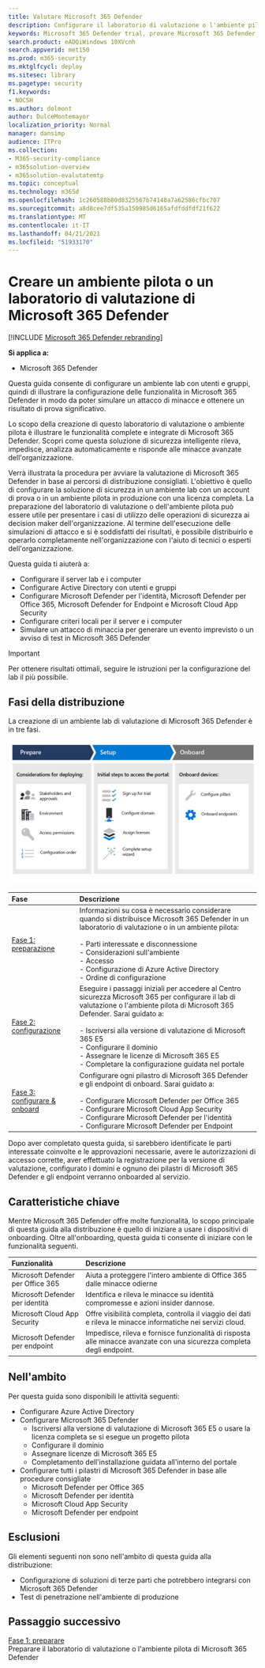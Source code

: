 ```yaml
---
title: Valutare Microsoft 365 Defender
description: Configurare il laboratorio di valutazione o l'ambiente pilota di Microsoft 365 Defender per provare e sperimentare la soluzione di sicurezza progettata per proteggere dispositivi, identità, dati e applicazioni nell'organizzazione.
keywords: Microsoft 365 Defender trial, provare Microsoft 365 Defender, valutare Microsoft 365 Defender, Microsoft 365 Defender evaluation lab, microsoft 365 Defender pilot, cyber security, advanced persistent threat, enterprise security, devices, device, identity, users, data, applications, incidents, automated investigation and remediation, advanced hunting
search.product: eADQiWindows 10XVcnh
search.appverid: met150
ms.prod: m365-security
ms.mktglfcycl: deploy
ms.sitesec: library
ms.pagetype: security
f1.keywords:
- NOCSH
ms.author: dolmont
author: DulceMontemayor
localization_priority: Normal
manager: dansimp
audience: ITPro
ms.collection:
- M365-security-compliance
- m365solution-overview
- m365solution-evalutatemtp
ms.topic: conceptual
ms.technology: m365d
ms.openlocfilehash: 1c260588b80d8325567b74148a7a62586cfbc707
ms.sourcegitcommit: a8d8cee7df535a150985d6165afdfddfdf21f622
ms.translationtype: MT
ms.contentlocale: it-IT
ms.lasthandoff: 04/21/2021
ms.locfileid: "51933170"
---
```

# <a name="create-a-microsoft-365-defender-trial-lab-or-pilot-environment"></a>Creare un ambiente pilota o un laboratorio di valutazione di Microsoft 365 Defender 

[!INCLUDE [Microsoft 365 Defender rebranding](../includes/microsoft-defender.md)]


**Si applica a:**
- Microsoft 365 Defender


Questa guida consente di configurare un ambiente lab con utenti e gruppi, quindi di illustrare la configurazione delle funzionalità in Microsoft 365 Defender in modo da poter simulare un attacco di minacce e ottenere un risultato di prova significativo. 

Lo scopo della creazione di questo laboratorio di valutazione o ambiente pilota è illustrare le funzionalità complete e integrate di Microsoft 365 Defender. Scopri come questa soluzione di sicurezza intelligente rileva, impedisce, analizza automaticamente e risponde alle minacce avanzate dell'organizzazione. 


Verrà illustrata la procedura per avviare la valutazione di Microsoft 365 Defender in base ai percorsi di distribuzione consigliati. L'obiettivo è quello di configurare la soluzione di sicurezza in un ambiente lab con un account di prova o in un ambiente pilota in produzione con una licenza completa. La preparazione del laboratorio di valutazione o dell'ambiente pilota può essere utile per presentare i casi di utilizzo delle operazioni di sicurezza ai decision maker dell'organizzazione. Al termine dell'esecuzione delle simulazioni di attacco e si è soddisfatti dei risultati, è possibile distribuirlo e operarlo completamente nell'organizzazione con l'aiuto di tecnici o esperti dell'organizzazione. 

Questa guida ti aiuterà a:
- Configurare il server lab e i computer
- Configurare Active Directory con utenti e gruppi
- Configurare Microsoft Defender per l'identità, Microsoft Defender per Office 365, Microsoft Defender for Endpoint e Microsoft Cloud App Security
- Configurare criteri locali per il server e i computer
- Simulare un attacco di minaccia per generare un evento imprevisto o un avviso di test in Microsoft 365 Defender

>[!IMPORTANT]
>Per ottenere risultati ottimali, seguire le istruzioni per la configurazione del lab il più possibile.


## <a name="deployment-phases"></a>Fasi della distribuzione

La creazione di un ambiente lab di valutazione di Microsoft 365 Defender è in tre fasi.

![Fasi di distribuzione: preparazione, installazione, onboard](../../media/evaluation-guide-phases.png)

|Fase | Descrizione | 
|:-------|:-----|
|[Fase 1: preparazione](prepare-m365d-eval.md)| Informazioni su cosa è necessario considerare quando si distribuisce Microsoft 365 Defender in un laboratorio di valutazione o in un ambiente pilota: <br><br>- Parti interessate e disconnessione <br> - Considerazioni sull'ambiente <br>- Accesso <br>- Configurazione di Azure Active Directory <br> - Ordine di configurazione
|[Fase 2: configurazione](setup-m365deval.md)|  Eseguire i passaggi iniziali per accedere al Centro sicurezza Microsoft 365 per configurare il lab di valutazione o l'ambiente pilota di Microsoft 365 Defender. Sarai guidato a:<br><br>- Iscriversi alla versione di valutazione di Microsoft 365 E5 <br>  - Configurare il dominio<br>- Assegnare le licenze di Microsoft 365 E5<br>- Completare la configurazione guidata nel portale|
|[Fase 3: configurare & onboard](config-m365d-eval.md) | Configurare ogni pilastro di Microsoft 365 Defender e gli endpoint di onboard. Sarai guidato a:<br><br>- Configurare Microsoft Defender per Office 365<br>- Configurare Microsoft Cloud App Security<br>- Configurare Microsoft Defender per l'identità<br>- Configurare Microsoft Defender per Endpoint


Dopo aver completato questa guida, si sarebbero identificate le parti interessate coinvolte e le approvazioni necessarie, avere le autorizzazioni di accesso corrette, aver effettuato la registrazione per la versione di valutazione, configurato i domini e ognuno dei pilastri di Microsoft 365 Defender e gli endpoint verranno onboarded al servizio.

## <a name="key-capabilities"></a>Caratteristiche chiave

Mentre Microsoft 365 Defender offre molte funzionalità, lo scopo principale di questa guida alla distribuzione è quello di iniziare a usare i dispositivi di onboarding. Oltre all'onboarding, questa guida ti consente di iniziare con le funzionalità seguenti.


Funzionalità | Descrizione 
:---|:---
Microsoft Defender per Office 365 | Aiuta a proteggere l'intero ambiente di Office 365 dalle minacce odierne
Microsoft Defender per identità | Identifica e rileva le minacce su identità compromesse e azioni insider dannose.
Microsoft Cloud App Security | Offre visibilità completa, controlla il viaggio dei dati e rileva le minacce informatiche nei servizi cloud.
Microsoft Defender per endpoint | Impedisce, rileva e fornisce funzionalità di risposta alle minacce avanzate con una sicurezza completa degli endpoint.


## <a name="in-scope"></a>Nell'ambito

Per questa guida sono disponibili le attività seguenti:
-   Configurare Azure Active Directory
-   Configurare Microsoft 365 Defender
    -   Iscriversi alla versione di valutazione di Microsoft 365 E5 o usare la licenza completa se si esegue un progetto pilota
    -   Configurare il dominio
    -   Assegnare licenze di Microsoft 365 E5
    -   Completamento dell'installazione guidata all'interno del portale
-   Configurare tutti i pilastri di Microsoft 365 Defender in base alle procedure consigliate
    -   Microsoft Defender per Office 365
    -   Microsoft Defender per identità
    -   Microsoft Cloud App Security
    -   Microsoft Defender per endpoint

## <a name="out-of-scope"></a>Esclusioni

Gli elementi seguenti non sono nell'ambito di questa guida alla distribuzione:

-   Configurazione di soluzioni di terze parti che potrebbero integrarsi con Microsoft 365 Defender
-   Test di penetrazione nell'ambiente di produzione

## <a name="next-step"></a>Passaggio successivo
[Fase 1: preparare](prepare-m365d-eval.md) 
<br> Preparare il laboratorio di valutazione o l'ambiente pilota di Microsoft 365 Defender
